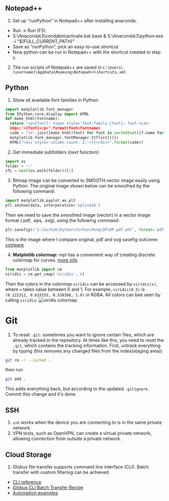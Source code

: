 ## Notepad++
1. Set up “runPython” in Notepad++ after installing anaconda:
  - Run -> Run (F5)
  - S:\Anaconda\3\condabin\activate.bat base & S:\Anaconda\3\python.exe -i "$(FULL_CURRENT_PATH)"
  - Save as “runPython”, pick an easy-to-use shortcut
  - Now python can be run in Notepad++ with the shortcut created in step c.
2. The run scripts of Notepad++ are saved in `C:\Users\[username]\AppData\Roaming\Notepad++\shortcuts.xml`

## Python
1. Show all available font families in Python:
```python
import matplotlib.font_manager
from IPython.core.display import HTML
def make_html(fontname):
  return "<p>{font}: <span style='font-family:{font}; font-size:
  24px;'>{font}</p>".format(font=fontname)
  code = "\n".join([make_html(font) for font in sorted(set([f.name for f in
  matplotlib.font_manager.fontManager.ttflist]))])
  HTML("<div style='column-count: 2;'>{}</div>".format(code))
```

2. Get immediate subfolders (next function):
```python
import os
folder = '~'
sfL = next(os.walk(folder))[1]
```

3. Bitmap image can be converted to SMOOTH vector image easily using Python. The original
image shown below can be smoothed by the following command:
```python
import matplotlib.pyplot as plt
plt.imshow(data, interpolation='spline16')
```
Then we need to save the smoothed image (vector) in a vector image format (.pdf, .eps, .svg),
using the following command:
```python
plt.savefig(r'I:\Github\Python\ForFun\Peng\OP\OP_pdf.pdf', format='pdf')
```
This is the image where I compare original, pdf and svg savefig outcome:
[compare](img/svg-pdf-compare.pdf)

4. **Matplotlib colormap:** mpl has a convenient way of creating discrete colormap for curves. [more info](https://matplotlib.org/stable/tutorials/colors/colormap-manipulation.html)
```python
from matplotlib import cm
viridis = cm.get_cmap('viridis', 8)
```
Then the colors in the colormap `viridis` can be accessed by `viridis(x)`, where `x` takes value between 0 and 1. For example, `viridis(0.5)` is `(0.122312, 0.633153, 0.530398, 1.0)` in RGBA. All colors can bee seen by calling `viridis`:
![viridis colormap](https://zloverty.github.io/code/notes/img/viridis.png)

# Git
1. To reset `.git`: sometimes you want to ignore certain files, which are already tracked in the repository. At times like this, you need to reset the `.git`, which contains the tracking information. First, untrack everything by typing (this removes any changed files from the index(staging area))
```bash
git rm -r --cached .
```
then run
```bash
git add .
```
This adds everything back, but according to the updated `.gitignore`. Commit this change and it's done.

## SSH
1. `ssh` works when the device you are connecting to is in the same private network.
2. VPN tools, such as OpenVPN, can create a virtual private network, allowing connection from outside a private network.

## Cloud Storage
1. Globus file transfer supports command line interface (CLI). Batch transfer with custom filtering can be achieved.
  - [CLI reference](https://docs.globus.org/cli/reference/)
  - [Globus CLI Batch Transfer Recipe](https://www.globus.org/blog/globus-cli-batch-transfer-recipe)
  - [Automation examples](https://github.com/globus/automation-examples#getting-started)

